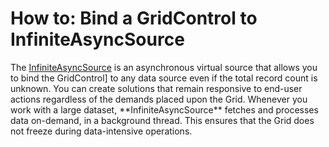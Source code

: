 # How to: Bind a GridControl to InfiniteAsyncSource

<p>The <a href="https://docs.devexpress.com/Win10Apps/400312/controls/data-grid/asynchronous-virtual-source">InfiniteAsyncSource</a> is an asynchronous virtual source that allows you to bind the GridControl] to any data source even if the total record count is unknown. You can create solutions that remain responsive to end-user actions regardless of the demands placed upon the Grid. Whenever you work with a large dataset, **InfiniteAsyncSource** fetches and processes data on-demand, in a background thread. This ensures that the Grid does not freeze during data-intensive operations.</p>
